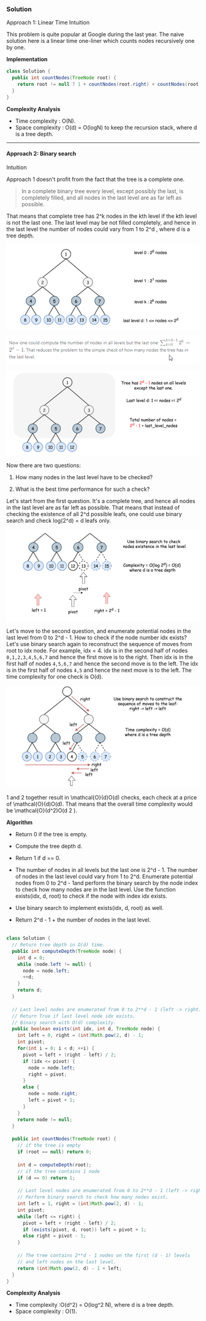 ### Solution

Approach 1: Linear Time
Intuition

This problem is quite popular at Google during the last year. The naive solution here is a linear time one-liner which counts nodes recursively one by one.

**Implementation**

```java
class Solution {
  public int countNodes(TreeNode root) {
    return root != null ? 1 + countNodes(root.right) + countNodes(root.left) : 0;
  }
}
```

**Complexity Analysis**

* Time complexity : O(N).
* Space complexity : O(d) = O(logN) to keep the recursion stack, where d is a tree depth.

----

#### Approach 2: Binary search

Intuition

Approach 1 doesn't profit from the fact that the tree is a complete one.

> In a complete binary tree every level, except possibly the last, is completely filled, and all nodes in the last level are as far left as possible.

That means that complete tree has 2^k
  nodes in the kth level if the kth level is not the last one. The last level may be not filled completely, and hence in the last level the number of nodes could vary from 1 to 2^d
 , where d is a tree depth.

![](img/tree.png)

![](img/01.png)

![](img/level.png)

Now there are two questions:

1. How many nodes in the last level have to be checked?

2. What is the best time performance for such a check?

Let's start from the first question. It's a complete tree, and hence all nodes in the last level are as far left as possible. That means that instead of checking the existence of all 2^d
  possible leafs, one could use binary search and check log(2^d) = d leafs only.

  ![](img/exist.png)

  Let's move to the second question, and enumerate potential nodes in the last level from 0 to 2^d - 1. How to check if the node number idx exists? Let's use binary search again to reconstruct the sequence of moves from root to idx node. For example, idx = 4. idx is in the second half of nodes `0,1,2,3,4,5,6,7` and hence the first move is to the right. Then idx is in the first half of nodes `4,5,6,7` and hence the second move is to the left. The idx is in the first half of nodes `4,5` and hence the next move is to the left. The time complexity for one check is O(d).

  ![](img/check.png)

  1 and 2 together result in \mathcal{O}(d)O(d) checks, each check at a price of \mathcal{O}(d)O(d). That means that the overall time complexity would be \mathcal{O}(d^2)O(d 
2
 ).

**Algorithm**

* Return 0 if the tree is empty.

* Compute the tree depth d.

* Return 1 if d == 0.

* The number of nodes in all levels but the last one is 2^d - 1. The number of nodes in the last level could vary from 1 to 2^d. Enumerate potential nodes from 0 to 2^d - 1and perform the binary search by the node index to check how many nodes are in the last level. Use the function exists(idx, d, root) to check if the node with index idx exists.

* Use binary search to implement exists(idx, d, root) as well.

* Return 2^d - 1 + the number of nodes in the last level.

```java

class Solution {
  // Return tree depth in O(d) time.
  public int computeDepth(TreeNode node) {
    int d = 0;
    while (node.left != null) {
      node = node.left;
      ++d;
    }
    return d;
  }

  // Last level nodes are enumerated from 0 to 2**d - 1 (left -> right).
  // Return True if last level node idx exists. 
  // Binary search with O(d) complexity.
  public boolean exists(int idx, int d, TreeNode node) {
    int left = 0, right = (int)Math.pow(2, d) - 1;
    int pivot;
    for(int i = 0; i < d; ++i) {
      pivot = left + (right - left) / 2;
      if (idx <= pivot) {
        node = node.left;
        right = pivot;
      }
      else {
        node = node.right;
        left = pivot + 1;
      }
    }
    return node != null;
  }

  public int countNodes(TreeNode root) {
    // if the tree is empty
    if (root == null) return 0;

    int d = computeDepth(root);
    // if the tree contains 1 node
    if (d == 0) return 1;

    // Last level nodes are enumerated from 0 to 2**d - 1 (left -> right).
    // Perform binary search to check how many nodes exist.
    int left = 1, right = (int)Math.pow(2, d) - 1;
    int pivot;
    while (left <= right) {
      pivot = left + (right - left) / 2;
      if (exists(pivot, d, root)) left = pivot + 1;
      else right = pivot - 1;
    }

    // The tree contains 2**d - 1 nodes on the first (d - 1) levels
    // and left nodes on the last level.
    return (int)Math.pow(2, d) - 1 + left;
  }
}
```
**Complexity Analysis**

* Time complexity :O(d^2) = O(log^2 N), where d is a tree depth.
* Space complexity : O(1).
